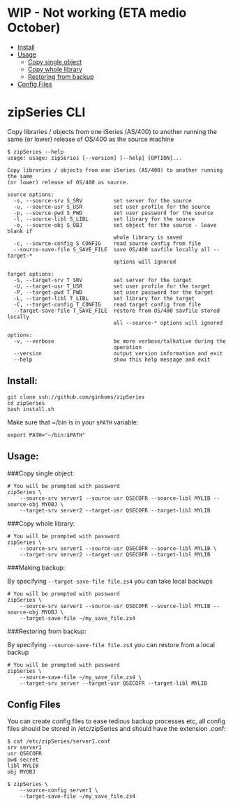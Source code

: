 # WIP - Not working (ETA medio October)

* [Install](#install)
* [Usage](#usage)
  * [Copy single object](#copy-single-object)
  * [Copy whole library](#copy-whole-library)
  * [Restoring from backup](#restoring-from-backup)
* [Config Files](#config-files)


# zipSeries CLI

Copy libraries / objects from one iSeries (AS/400) to another running the same (or lower) release of OS/400 as the source machine

	$ zipSeries --help
	usage: usage: zipSeries [--version] [--help] [OPTION]...

	Copy libraries / objects from one iSeries (AS/400) to another running the same
	(or lower) release of OS/400 as source.

	source options:
	  -s, --source-srv S_SRV          set server for the source
	  -u, --source-usr S_USR          set user profile for the source
	  -p, --source-pwd S_PWD          set user password for the source
	  -l, --source-libl S_LIBL        set library for the source
	  -o, --source-obj S_OBJ          set object for the source - leave blank if
	                                  whole library is saved
	  -c, --source-config S_CONFIG    read source config from file
	  --source-save-file S_SAVE_FILE  save OS/400 savfile locally all --target-*
	                                  options will ignored

	target options:
	  -S, --target-srv T_SRV          set server for the target
	  -U, --target-usr T_USR          set user profile for the target
	  -P, --target-pwd T_PWD          set user password for the target
	  -L, --target-libl T_LIBL        set library for the target
	  -C, --target-config T_CONFIG    read target config from file
	  --target-save-file T_SAVE_FILE  restore from OS/400 savfile stored locally
	                                  all --source-* options will ignored

	options:
	  -v, --verbose                   be more verbose/talkative during the
	                                  operation
	  --version                       output version information and exit
	  --help                          show this help message and exit

## Install:

	git clone ssh://github.com/ginkoms/zipSeries
	cd zipSeries
	bash install.sh

Make sure that ~/bin is in your `$PATH` variable:

	export PATH="~/bin:$PATH"

## Usage:

###Copy single object:

	# You will be prompted with password
	zipSeries \
		--source-srv server1 --source-usr QSECOFR --source-libl MYLIB --source-obj MYOBJ \
		--target-srv server2 --target-usr QSECOFR --target-libl MYLIB

###Copy whole library:

	# You will be prompted with password
	zipSeries \
		--source-srv server1 --source-usr QSECOFR --source-libl MYLIB \
		--target-srv server2 --target-usr QSECOFR --target-libl MYLIB

###Making backup:

By specifying `--target-save-file file.zs4` you can take local backups

	# You will be prompted with password
	zipSeries \
		--source-srv server1 --source-usr QSECOFR --source-libl MYLIB --source-obj MYOBJ \
		--target-save-file ~/my_save_file.zs4

###Restoring from backup:

By specifying `--source-save-file file.zs4` you can restore from a local backup

	# You will be prompted with password
	zipSeries \
		--source-save-file ~/my_save_file.zs4 \
		--target-srv server --target-usr QSECOFR --target-libl MYLIB


## Config Files

You can create config files to ease tedious backup processes etc, all config files should be stored in /etc/zipSeries and should have the extension .conf:


	$ cat /etc/zipSeries/server1.conf
	srv server1
	usr QSECOFR
	pwd secret
	libl MYLIB
	obj MYOBJ

	$ zipSeries \
		--source-config server1 \
		--target-save-file ~/my_save_file.zs4

